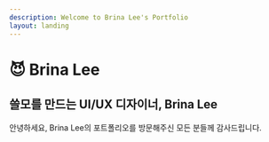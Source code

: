 ```yaml
---
description: Welcome to Brina Lee's Portfolio
layout: landing
---
```


# 😈 Brina Lee



## **쓸모를 만드는 UI/UX 디자이너, Brina Lee**

안녕하세요, Brina Lee의 포트폴리오를 방문해주신 모든 분들께 감사드립니다.

